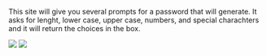 This site will give you several prompts for a password that will generate. It asks for lenght, lower case, upper case, numbers, and special charachters and it will return the choices in the box.

<img src = "C:\Users\12627\Desktop\bootcamp-zoom-work\password-generator\blankPasswordGenerator.jpeg">

<img src = "C:\Users\12627\Desktop\bootcamp-zoom-work\password-generator\usedPasswordGenerator.jpeg">